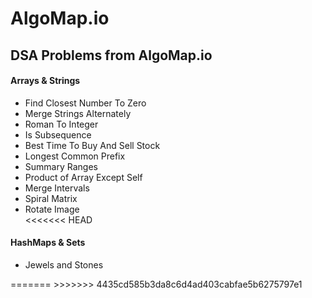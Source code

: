 # AlgoMap.io
<div align="left">
    <h2>DSA Problems from AlgoMap.io</h2>
    <h4>Arrays & Strings</h4>
    <ul>
    	<li>Find Closest Number To Zero</li>
    	<li>Merge Strings Alternately</li>
    	<li>Roman To Integer</li>
    	<li>Is Subsequence</li>
    	<li>Best Time To Buy And Sell Stock</li>
    	<li>Longest Common Prefix</li>
    	<li>Summary Ranges</li>
    	<li>Product of Array Except Self</li>
    	<li>Merge Intervals</li>
    	<li>Spiral Matrix</li>
    	<li>Rotate Image</li>
<<<<<<< HEAD
    </ul>
    <h4>HashMaps & Sets</h4>
    <ul>
    	<li>Jewels and Stones</li>
    </ul>
</div>
=======
    </ul> 
</div>
>>>>>>> 4435cd585b3da8c6d4ad403cabfae5b6275797e1
